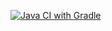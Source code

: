 [![Java CI with Gradle](https://github.com/Ro1dex/Registration/actions/workflows/gradle.yml/badge.svg)](https://github.com/Ro1dex/Registration/actions/workflows/gradle.yml)
